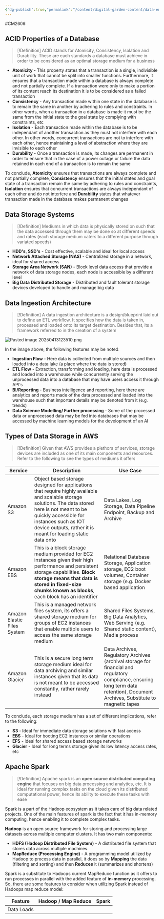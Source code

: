 ```yaml
---
{"dg-publish":true,"permalink":"/content/digital-garden-content/data-engineering-content/exam-prep-final-sem/data-engineering-content/cm-2606-lecture-3-notes/","updated":"2025-04-13T14:51:19.074+05:30"}
---
```


#CM2606 

## ACID Properties of a Database

>[!Definition]
>ACID stands for Atomicity, Consistency, Isolation and Durability. These are each standards a database must achieve in order to be considered as an optimal storage medium for a business

- **Atomicity** - This property states that a transaction is a single, indivisible unit of work that cannot be split into smaller functions. Furthermore, it ensures that a transaction made within a database is always complete and not partially complete. If a transaction were only to make a portion of its content reach its destination it is to be considered as a failed transaction 
- **Consistency** - Any transaction made within one state in the database is to remain the same in another by adhering to rules and constraints. In other words, when a transaction in a database is made it must be the same from the initial state to the goal state by complying with constraints, etc
- **Isolation** - Each transaction made within the database is to be independant of another transaction as they must not interfere with each other. In other words, concurrent transactions are not to interfere with each other, hence maintaining a level of abstraction where they are invisible to each other
- **Durability** - Once a transaction is made, its changes are permanent in order to ensure that in the case of a power outage or failure the data retained in each end of a transaction is to remain the same

To conclude, **Atomicity** ensures that transactions are always complete and not partially complete, **Consistency** ensures that the initial states and goal state of a transaction remain the same by adhering to rules and constraints, **Isolation** ensures that concurrent transactions are always independant of each other and do not interfere and **Durability** states that whatever transaction made in the database makes permanent changes

## Data Storage Systems

>[!Definition]
>Mediums in which data is physically stored on such that the data accessed through them may be done so at different speeds and rates (each storage medium caters to a different purpose through variated speeds)

- **HDD's, SSD's** - Cost effective, scalable and ideal for local access
- **Network Attached Storage (NAS)** - Centralized storage in a network, ideal for shared access
- **Storage Area Network (SAN)** - Block level data access that provide a network of data storage nodes, each node is accessible by a different level
- **Big Data Distributed Storage** - Distributed and fault tolerant storage devices developed to handle and manage big data

## Data Ingestion Architecture 

>[!Definition]
>A data ingestion architecture is a design/blueprint laid out to define an ETL workflow. It specifies how the data is taken in, processed and loaded onto its target destination. Besides that, its a framework referred to in the creation of a system

![Pasted image 20250413123510.png](/img/user/pngs/Pasted%20image%2020250413123510.png)

In the image above, the following features may be noted:

- **Ingestion Flow** - Here data is collected from multiple sources and then loaded into a data lake (a place where the data is stored)
- **ETL Flow** - Extraction, transforming and loading, here data is processed and loaded into a warehouse while concurrently serving the unprocessed data into a database that may have users access it through API's
- **BI/Reporting** - Business intelligence and reporting, here there are analytics and reports made of the data processed and loaded into the warehouse such that important details may be denoted from it (e.g. trends)
- **Data Science Modelling/ Further processing** - Some of the processed data or unprocessed data may be fed into databases that may be accessed by machine learning models for the development of an AI

## Types of Data Storage in AWS

>[!Definition]
>Given that AWS provides a plethora of services, storage devices are included as one of its main components and resources. Refer to the following to see the types of mediums it offers

| Service                     | Description                                                                                                                                                                                                                                                       | Use Case                                                                                                                                                                          |
| --------------------------- | ----------------------------------------------------------------------------------------------------------------------------------------------------------------------------------------------------------------------------------------------------------------- | --------------------------------------------------------------------------------------------------------------------------------------------------------------------------------- |
| Amazon S3                   | Object based storage designed for applications that require highly available and scalable storage solutions. The data stored here is not meant to be quickly accessible for instances such as IOT device outputs, rather it is meant for loading static data onto | Data Lakes, Log Storage, Data Pipeline Endpoint, Backup and Archive                                                                                                               |
| Amazon EBS                  | This is a block storage medium provided for EC2 instances given their high performance and persistent storage capabilities. **Block storage means that data is stored in fixed-size chunks known as blocks**, each block has an identifier                        | Relational Database Storage, Application storage, EC2 boot volumes, Container storage (e.g. Docker based application                                                              |
| Amazon Elastic Files System | This is a managed network files system, its offers a shared storage medium for groups of EC2 instances that enable multiple users to access the same storage medium                                                                                               | Shared Files Systems, Big Data Analytics, Web Serving (e.g. Shared static content), Media process                                                                                 |
| Amazon Glacier              | This is a secure long term storage medium ideal for data archiving and similar instances given that its data is not meant to be accessed constantly, rather rarely instead                                                                                        | Data Archives, Regulatory Archives (archival storage for financial and regulatory compliance, ensuring long term data retention), Document Archives, Substitute to magnetic tapes |
To conclude, each storage medium has a set of different implications, refer to the following:

- **S3** - Ideal for immediate data storage solutions with fast access
- **EBS** - Ideal for booting EC2 instances or similar operations
- **EFS** - Ideal for shared access based storage networks
- **Glacier** - Ideal for long terms storage given its low latency access rates, etc

## Apache Spark

>[!Definition]
>Apache spark is an **open source distributed computing engine** that focuses on big data processing and analytics, etc. It is ideal for running complex tasks on the cloud given its distributed computational power, hence its ability to execute these tasks with ease

Spark is a part of the Hadoop ecosystem as it takes care of big data related projects. One of the main features of spark is the fact that it has in-memory computing, hence enabling it to complete complex tasks. 

**Hadoop** is an open source framework for storing and processing large datasets across multiple computer clusters. It has two main components:

- **HDFS (Hadoop Distributed File System)** - A distributed file system that stores data across multiple machines
- **MapReduce (Processing Engine)** - A programming model utilized by Hadoop to process data in parallel, it does so by **Mapping** the data (filtering and sorting) and then **Reduces** it (summarizes and shortens)

Spark is a substitute to Hadoops current MapReduce function as it offers to run processes in parallel with the added feature of **in-memory** processing. So, there are some features to consider when utilizing Spark instead of Hadoops map reduce model:

| Feature    | Hadoop / Map Reduce | Spark |
| ---------- | ------------------- | ----- |
| Data Loads |                     |       |
